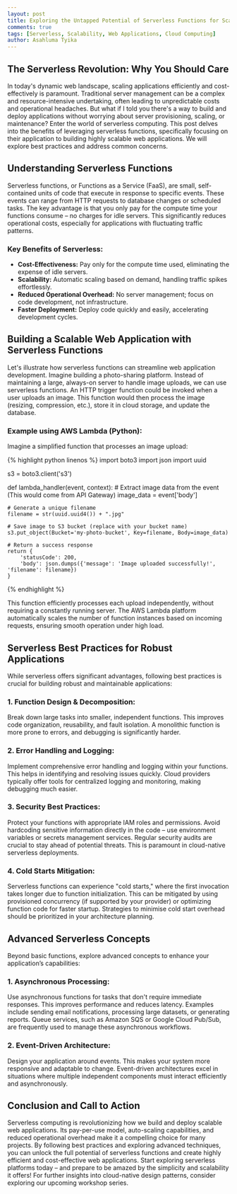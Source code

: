 ```yaml
---
layout: post
title: Exploring the Untapped Potential of Serverless Functions for Scalable Web Applications
comments: true
tags: [Serverless, Scalability, Web Applications, Cloud Computing]
author: Asahluma Tyika
---
```


## The Serverless Revolution: Why You Should Care

In today's dynamic web landscape, scaling applications efficiently and cost-effectively is paramount.  Traditional server management can be a complex and resource-intensive undertaking, often leading to unpredictable costs and operational headaches.  But what if I told you there's a way to build and deploy applications without worrying about server provisioning, scaling, or maintenance?  Enter the world of serverless computing. This post delves into the benefits of leveraging serverless functions, specifically focusing on their application to building highly scalable web applications.  We will explore best practices and address common concerns.


## Understanding Serverless Functions

Serverless functions, or Functions as a Service (FaaS), are small, self-contained units of code that execute in response to specific events. These events can range from HTTP requests to database changes or scheduled tasks. The key advantage is that you only pay for the compute time your functions consume – no charges for idle servers.  This significantly reduces operational costs, especially for applications with fluctuating traffic patterns.

### Key Benefits of Serverless:

* **Cost-Effectiveness:** Pay only for the compute time used, eliminating the expense of idle servers.
* **Scalability:**  Automatic scaling based on demand, handling traffic spikes effortlessly.
* **Reduced Operational Overhead:** No server management; focus on code development, not infrastructure.
* **Faster Deployment:** Deploy code quickly and easily, accelerating development cycles.


## Building a Scalable Web Application with Serverless Functions

Let's illustrate how serverless functions can streamline web application development.  Imagine building a photo-sharing platform.  Instead of maintaining a large, always-on server to handle image uploads, we can use serverless functions.  An HTTP trigger function could be invoked when a user uploads an image. This function would then process the image (resizing, compression, etc.), store it in cloud storage, and update the database.

### Example using AWS Lambda (Python):

Imagine a simplified function that processes an image upload:

{% highlight python linenos %}
import boto3
import json
import uuid

s3 = boto3.client('s3')

def lambda_handler(event, context):
    # Extract image data from the event (This would come from API Gateway)
    image_data = event['body']
    
    # Generate a unique filename
    filename = str(uuid.uuid4()) + ".jpg"

    # Save image to S3 bucket (replace with your bucket name)
    s3.put_object(Bucket='my-photo-bucket', Key=filename, Body=image_data)
    
    # Return a success response
    return {
        'statusCode': 200,
        'body': json.dumps({'message': 'Image uploaded successfully!', 'filename': filename})
    }
{% endhighlight %}

This function efficiently processes each upload independently, without requiring a constantly running server.  The AWS Lambda platform automatically scales the number of function instances based on incoming requests, ensuring smooth operation under high load.


##  Serverless Best Practices for Robust Applications

While serverless offers significant advantages, following best practices is crucial for building robust and maintainable applications:

### 1. Function Design & Decomposition:

Break down large tasks into smaller, independent functions. This improves code organization, reusability, and fault isolation.  A monolithic function is more prone to errors, and debugging is significantly harder.


### 2. Error Handling and Logging:

Implement comprehensive error handling and logging within your functions.  This helps in identifying and resolving issues quickly.  Cloud providers typically offer tools for centralized logging and monitoring, making debugging much easier.

### 3. Security Best Practices:

Protect your functions with appropriate IAM roles and permissions.  Avoid hardcoding sensitive information directly in the code – use environment variables or secrets management services.  Regular security audits are crucial to stay ahead of potential threats. This is paramount in cloud-native serverless deployments.


### 4. Cold Starts Mitigation:

Serverless functions can experience "cold starts," where the first invocation takes longer due to function initialization.  This can be mitigated by using provisioned concurrency (if supported by your provider) or optimizing function code for faster startup.  Strategies to minimise cold start overhead should be prioritized in your architecture planning.


##  Advanced Serverless Concepts

Beyond basic functions, explore advanced concepts to enhance your application’s capabilities:

### 1. Asynchronous Processing:

Use asynchronous functions for tasks that don't require immediate responses.  This improves performance and reduces latency.  Examples include sending email notifications, processing large datasets, or generating reports.  Queue services, such as Amazon SQS or Google Cloud Pub/Sub, are frequently used to manage these asynchronous workflows.

### 2. Event-Driven Architecture:

Design your application around events.  This makes your system more responsive and adaptable to change.   Event-driven architectures excel in situations where multiple independent components must interact efficiently and asynchronously.


## Conclusion and Call to Action

Serverless computing is revolutionizing how we build and deploy scalable web applications. Its pay-per-use model, auto-scaling capabilities, and reduced operational overhead make it a compelling choice for many projects. By following best practices and exploring advanced techniques, you can unlock the full potential of serverless functions and create highly efficient and cost-effective web applications.  Start exploring serverless platforms today – and prepare to be amazed by the simplicity and scalability it offers!  For further insights into cloud-native design patterns, consider exploring our upcoming workshop series.
